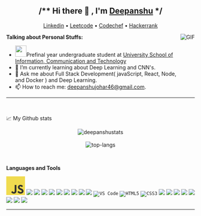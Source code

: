<h2 align="center">/** Hi there 👋 , I'm <a href="#">Deepanshu</a> */ </h2>
<p align="center">
  <a href="https://www.linkedin.com/in/deepanshu-johar/">Linkedin</a> •
<!--   <a href="https://www.instagram.com/deepanshu_johar/">Instagram</a> • -->
<!--   <a href="https://twitter.com/DeepanshuJohar2/">Twitter</a> • -->
  <a href="https://leetcode.com/deepanshu_johar/">Leetcode</a> •
  <a href="https://www.codechef.com/users/unleashed2018/">Codechef</a> • 
  <a href="https://www.hackerrank.com/deepanshujohar46/">Hackerrank</a>
  
</p>

<img align="right" height="150rem" alt="GIF" src="https://media4.giphy.com/media/RbDKaczqWovIugyJmW/200w.webp?cid=ecf05e47yrznhyd4w1cnwbe3hlilpmls3c0mrsymhdzmzp5z&rid=200w.webp" />

**Talking about Personal Stuffs:**

<!-- - 👨🏽‍💻  I’m currently working on something cool :wink:. -->
- <img src="https://cultofthepartyparrot.com/parrots/hd/60fpsparrot.gif" width="30" height="30"/>Prefinal year undergraduate student at <a href="http://ipu.ac.in/usict/">University School of Information, Communication and Technology</a>
- 🌱  I’m currently learning about Deep Learning and CNN's. 
- 💬  Ask me about Full Stack Development( javaScript, React, Node, and Docker ) and Deep Learning.  
- 📫  How to reach me: deepanshujohar46@gmail.com.

***

 <br>

📈 My Github stats <br />
<p align="center">
  <img src="https://github-readme-stats.vercel.app/api?username=deepanshu-j&theme=dark&show_icons=true" alt="deepanshustats" />  
  <br />
  <br />
  <img src="https://github-readme-stats.vercel.app/api/top-langs/?username=deepanshu-j&layout=compact&theme=dark" alt="top-langs" />
</p>

<br>

**Languages and Tools**

<code><img height="50rem" src="https://raw.githubusercontent.com/github/explore/80688e429a7d4ef2fca1e82350fe8e3517d3494d/topics/javascript/javascript.png"></code>
<code><img height="50rem" src="https://cdn.jsdelivr.net/gh/devicons/devicon/icons/nodejs/nodejs-original-wordmark.svg"></code>
<code><img height="50rem" src="https://cdn.jsdelivr.net/gh/devicons/devicon/icons/express/express-original-wordmark.svg" /></code>
<code><img height="50rem" src="https://cdn.jsdelivr.net/gh/devicons/devicon/icons/react/react-original-wordmark.svg" /></code>
<code><img height="50rem" src="https://cdn.jsdelivr.net/gh/devicons/devicon/icons/redux/redux-original.svg" /></code>
<code><img height="50rem" src="https://cdn.jsdelivr.net/gh/devicons/devicon/icons/c/c-plain.svg" /></code>
<code><img height="50rem" src="https://cdn.jsdelivr.net/gh/devicons/devicon/icons/cplusplus/cplusplus-line.svg"></code>
<code><img height="50rem" src="https://cdn.jsdelivr.net/gh/devicons/devicon/icons/python/python-original.svg"></code>
<code><img height="50rem" src="https://cdn.jsdelivr.net/gh/devicons/devicon/icons/git/git-original.svg"></code>
<code><img height="50rem" src="https://cdn.jsdelivr.net/gh/devicons/devicon/icons/gitlab/gitlab-original-wordmark.svg"></code>
<code><img alt="VS Code" height="35rem" src="https://cdn.jsdelivr.net/gh/devicons/devicon/icons/vscode/vscode-original.svg" /></code>
<code><img alt="HTML5" height="50rem" src="https://cdn.jsdelivr.net/gh/devicons/devicon/icons/html5/html5-original-wordmark.svg" /></code>
<code><img alt="CSS3" height="50rem" src="https://cdn.jsdelivr.net/gh/devicons/devicon/icons/css3/css3-original-wordmark.svg" /></code>
<code><img height="50rem" src="https://cdn.jsdelivr.net/gh/devicons/devicon/icons/materialui/materialui-original.svg" /></code>
<code><img height="50rem" src="https://cdn.jsdelivr.net/gh/devicons/devicon/icons/bootstrap/bootstrap-plain-wordmark.svg" /></code>
<code><img height="50rem" src="https://cdn.jsdelivr.net/gh/devicons/devicon/icons/numpy/numpy-original-wordmark.svg" /></code>
<code><img height="50rem" src="https://cdn.jsdelivr.net/gh/devicons/devicon/icons/docker/docker-original.svg" /></code>
<code><img height="50rem" src="hhttps://cdn.jsdelivr.net/gh/devicons/devicon/icons/bash/bash-original.svg" /></code>
<code><img height="50rem" src="https://cdn.jsdelivr.net/gh/devicons/devicon/icons/tensorflow/tensorflow-original.svg" /></code>
<code><img height="50rem" src="https://cdn.jsdelivr.net/gh/devicons/devicon/icons/mysql/mysql-original-wordmark.svg" /></code>
<code><img height="50rem" src="https://cdn.jsdelivr.net/gh/devicons/devicon/icons/mongodb/mongodb-original-wordmark.svg" /></code>

***

<br />
<!--
<p align="center" display="none"> 
  Visitor count<br>
  <img src="https://profile-counter.glitch.me/deepanshu-j/count.svg" />
</p>
-->
